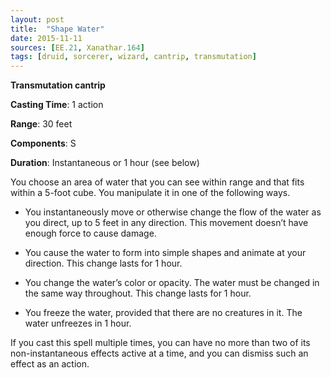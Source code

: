 ```yaml
---
layout: post
title:  "Shape Water"
date: 2015-11-11
sources: [EE.21, Xanathar.164]
tags: [druid, sorcerer, wizard, cantrip, transmutation]
---
```


**Transmutation cantrip**

**Casting Time**: 1 action

**Range**: 30 feet

**Components**: S

**Duration**: Instantaneous or 1 hour (see below)

You choose an area of water that you can see within range and that fits within a 5-foot cube. You manipulate it in one of the following ways.

 * You instantaneously move or otherwise change the flow of the water as you direct, up to 5 feet in any direction. This movement doesn’t have enough force to cause damage.

 * You cause the water to form into simple shapes and animate at your direction. This change lasts for 1 hour.

 * You change the water’s color or opacity. The water must be changed in the same way throughout. This change lasts for 1 hour.

 * You freeze the water, provided that there are no creatures in it. The water unfreezes in 1 hour.

If you cast this spell multiple times, you can have no more than two of its non-instantaneous effects active at a time, and you can dismiss such an effect as an action.
